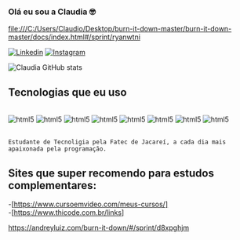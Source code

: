 ### Olá eu sou a Claudia 🤓

[file:///C:/Users/Claudio/Desktop/burn-it-down-master/burn-it-down-master/docs/index.html#/sprint/ryanwtni](https://andreyluiz.com/burn-it-down/#/sprint/vbitvzie)

[![Linkedin](https://img.shields.io/badge/LinkedIn-0077B5?style=for-the-badge&logo=linkedin&logoColor=white)](www.linkedin.com/in/claudia-nuness)   [![Instagram](	https://img.shields.io/badge/Instagram-E4405F?style=for-the-badge&logo=instagram&logoColor=white)](www.linkedin.com/in/claudia-nuness)


![Claudia GitHub stats](https://github-readme-stats.vercel.app/api?username=Claudia-Nunes&show_icons=true&theme=dracula)


## Tecnologias que eu uso

<div style="display: inline_block"><br>
    <img alignm alt= "html5" src="https://img.shields.io/badge/HTML5-E34F26?style=for-the-badge&logo=html5&logoColor=white"/>
     <img alignm alt= "html5" src="https://img.shields.io/badge/JavaScript-F7DF1E?style=for-the-badge&logo=javascript&logoColor=black"/>
      <img alignm alt= "html5" src="https://img.shields.io/badge/CSS3-1572B6?style=for-the-badge&logo=css3&logoColor=white"/>
       <img alignm alt= "html5" src="https://img.shields.io/badge/Python-14354C?style=for-the-badge&logo=python&logoColor=white"/>
        <img alignm alt= "html5" src="https://img.shields.io/badge/Markdown-000000?style=for-the-badge&logo=markdown&logoColor=white"/>
        <img alignm alt= "html5" src="https://img.shields.io/badge/PostgreSQL-316192?style=for-the-badge&logo=postgresql&logoColor=white"/>
        <img alignm alt= "html5" src="https://img.shields.io/badge/Figma-F24E1E?style=for-the-badge&logo=figma&logoColor=white"/>
        <img alignm alt= "html5" src="https://img.shields.io/badge/gimp-5C5543?style=for-the-badge&logo=gimp&logoColor=white"/>
    </div><br>

    Estudante de Tecnoligia pela Fatec de Jacareí, a cada dia mais apaixonada pela programação.

## Sites que super recomendo para estudos complementares:

-[https://www.cursoemvideo.com/meus-cursos/]<br>
-[https://www.thicode.com.br/links]

https://andreyluiz.com/burn-it-down/#/sprint/d8xpghjm
